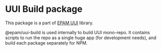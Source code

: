# UUI Build package

This package is a part of [EPAM UUI](https://github.com/epam/UUI) library.

@epam/uui-build is used internally to build UUI mono-repo. It contains scripts to run the repo as a single huge app (for development needs), and build each package separately for NPM.
